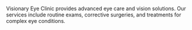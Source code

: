 Visionary Eye Clinic provides advanced eye care and vision solutions. Our services include routine exams, corrective surgeries, and treatments for complex eye conditions.
